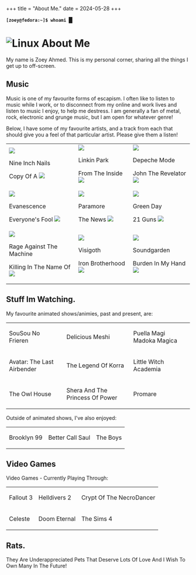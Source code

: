 +++
title = "About Me."
date = 2024-05-28
+++

<p><b><code class="code" aria-hidden="true">[zoey@fedora:~]$ whoami </code><span class="cursor">█</span></b></p>
</div>
<h1 class="categoryHeader"><img src="/img/About/system-users-symbolic.svg" alt="Linux" class="categoryHeaderIcon" > About Me </h1>
<p>My name is Zoey Ahmed. This is my personal corner, sharing all the things I get up to off-screen.</p>
<div class="media">
  <h2 class="categoryHeader categoryHeaderH5">Music</h2>
  <p> Music is one of my favourite forms of escapism. I often like to listen to music while I work, or to disconnect from my online and work lives and listen to music I enjoy, to help me destress. I am generally a fan of metal, rock, electronic and grunge music, but I am open for whatever genre! </p>
  <p> Below, I have some of my favourite artists, and a track from each that should give you a feel of that particular artist. Please give them a listen!</p>
  <div class="mediaDiv">
    <table class="mediaTable">
      <tr>
        <td class="mediaILike">
            <a href="https://music.youtube.com/watch?v=-oSujWwiUdU&si=zhi0CSkSECcajy-w" target="_blank"><img class="coverArt" src="/img/WhoAmI/NIN-Hesitation-Marks.jpg"></a>
            <p>Nine Inch Nails</p>
            <p>Copy Of A <img class="externalLink" src="/img/Generic/external-link-symbolic.svg"> </p>
        </td>
        <td class="mediaILike">
          <a href="https://music.youtube.com/watch?v=CLTW-9nFZIA&si=kBXKw8u_dehPHD1c" target="_blank"><img class="coverArt" src="/img/WhoAmI/Linkin-Park-Meteora.jpg"></a>
          <p>Linkin Park</p>
          <p class="mediaTitle">From The Inside <img class="externalLink" src="/img/Generic/external-link-symbolic.svg"> </p>
        </td>
        <td class="mediaILike">
          <a href="https://music.youtube.com/watch?v=ZHI2tInxT0A&si=WwE4fHbYv_0YUrkW" target="_blank"><img class="coverArt" src="/img/WhoAmI/Depeche_Mode_-_Playing_the_Angel.png"></a>
          <p>Depeche Mode</p>
          <p class="mediaTitle"> John The Revelator <img class="externalLink" src="/img/Generic/external-link-symbolic.svg"> </p>
        </td>
      </tr>
      <tr>
        <td class="mediaILike">
          <a href="https://music.youtube.com/watch?v=AgMqrGrUpcU&si=U-YCIqdTRaFG1txb" target="_blank"><img class="coverArt" src="/img/WhoAmI/Evanescence-Fallen.png"></a> 
          <p>Evanescence</p>
          <p class="mediaTitle">Everyone's Fool <img class="externalLink" src="/img/Generic/external-link-symbolic.svg"> </p>
        </td>
        <td class="mediaILike">
          <a href="https://music.youtube.com/watch?v=YSFa_wOZPXg&si=5zJLh-PUsqSBB2hp" target="_blank"><img class="coverArt" src="/img/WhoAmI/Paramore-This-Is-Why.png"></a>
          <p>Paramore</p>
          <p class="mediaTitle">The News <img class="externalLink" src="/img/Generic/external-link-symbolic.svg"> </p>
        </td>
        <td class="mediaILike">
          <a href="https://music.youtube.com/watch?v=U0XcqF7rqHk&si=EFQ5CdijdJobBKOf" target="_blank"><img class="coverArt" src="/img/WhoAmI/Green_Day-21st_Century-Breakdown-cover.jpg"></a>
          <p>Green Day</p>
          <p class="mediaTitle">21 Guns <img class="externalLink" src="/img/Generic/external-link-symbolic.svg"> </p>
        </td>
      </tr>
      <tr>
        <td class="mediaILike">
          <a href="https://music.youtube.com/watch?v=ctiKD8jtvV8&si=EKoctFzQSIZer2U1" target="_blank"><img class="coverArt" src="/img/WhoAmI/RATM-RATM.jpeg"></a>
          <p>Rage Against The Machine</p>
          <p class="mediaTitle"> Killing In The Name Of <img class="externalLink" src="/img/Generic/external-link-symbolic.svg"> </p>
        </td>
        <td class="mediaILike">
          <a href="https://music.youtube.com/watch?v=pVOE3wvnEKs&si=zIIrvnTX2LA45AqR" target="_blank"><img class="coverArt" src="/img/WhoAmI/TheRevenantKing.jpg"></a>
          <p>Visigoth</p>
          <p class="mediaTitle"> Iron Brotherhood <img class="externalLink" src="/img/Generic/external-link-symbolic.svg"> </p>
        </td>
        <td class="mediaILike">
          <a href="https://music.youtube.com/watch?v=k0JTyheCkAo&si=FAEPKW5ZqQPQQ9fM" target="_blank"><img class="coverArt" src="/img/WhoAmI/Soundgarden-DownOnTheUpside.jpg"></a>
          <p>Soundgarden</p>
          <p class="mediaTitle">Burden In My Hand <img class="externalLink" src="/img/Generic/external-link-symbolic.svg"></p>
        </td>
      </tr>
    </table>
  </div>
</div>

<h2 class="categoryHeader categoryHeaderH5">Stuff Im Watching.</h2>
<!-- <p> <TODO> ADD INTRODUCTION TO SHOWS</TODO></p>  -->
<p> My favourite animated shows/animies, past and present, are:</p>
<div class="mediaDiv">
  <table class="mediaTable">
    <tr>
      <td>
        <div class="mediaILike">
          <p class="mediaTitle" >SouSou No Frieren</p>
        </div>
      </td>
      <td>
        <div class="mediaILike">
          <p class="mediaTitle" >Delicious Meshi</p>
        </div>
      </td>
      <td>
        <div class="mediaILike">
          <p class="mediaTitle" >Puella Magi Madoka Magica</p>
        </div>
      </td>
    </tr>
    <tr>
      <td>
        <div class="mediaILike">
          <p class="mediaTitle" >Avatar: The Last Airbender</p>
        </div>
      </td>
      <td>
        <div class="mediaILike">
          <p class="mediaTitle" > The Legend Of Korra</p>
        </div>
      </td>
      <td>
        <div class="mediaILike">
          <p class="mediaTitle" >Little Witch Academia</p>
        </div>
      </td>
    </tr>
    <tr>
      <td>
        <div class="mediaILike">
          <p class="mediaTitle" >The Owl House</p>
        </div>
      </td>
      <td>
        <div class="mediaILike">
          <p class="mediaTitle" > Shera And The Princess Of Power</p>
        </div>
      </td>
      <td>
        <div class="mediaILike">
          <p class="mediaTitle" >Promare</p>
        </div>
      </td>
    </tr>
  </table>
</div>
<p> Outside of animated shows, I've also enjoyed: </p>

<div class="mediaDiv">
  <table class="mediaTable">
    <tr>
      <td>
        <div class="mediaILike">
          <p class="mediaTitle" >Brooklyn 99</p>
        </div>
      </td>
      <td>
        <div class="mediaILike">
          <p class="mediaTitle" >Better Call Saul</p>
        </div>
      </td>
      <td>
        <div class="mediaILike">
          <p class="mediaTitle" >The Boys</p>
        </div>
      </td>
    </tr>
  </table>
</div>

<h2 class="categoryHeader categoryHeaderH5">Video Games</h2>
<p> Video Games - Currently Playing Through:</p>    

<div class="mediaDiv">
  <table class="mediaTable">
    <tr>
      <td>
        <div class="mediaILike">
          <p class="mediaTitle" >Fallout 3</p>
        </div>
      </td>
      <td>
        <div class="mediaILike">
          <p class="mediaTitle" >Helldivers 2</p>
        </div>
      </td>
      <td>
        <div class="mediaILike">
          <p class="mediaTitle" >Crypt Of The NecroDancer</p>
        </div>
      </td>
    </tr>
    <tr>
      <td>
        <div class="mediaILike">
          <p class="mediaTitle" >Celeste</p>
        </div>
      </td>
      <td>
        <div class="mediaILike">
          <p class="mediaTitle" >Doom Eternal</p>
        </div>
      </td>
      <td>
        <div class="mediaILike">
          <p class="mediaTitle" >The Sims 4</p>
        </div>
      </td>
    </tr>
  </table>
</div>
<h2 class="categoryHeader categoryHeaderH5">Rats.</h2>
<p> They Are Underappreciated Pets That Deserve Lots Of Love And I Wish To Own Many In The Future! </p>

